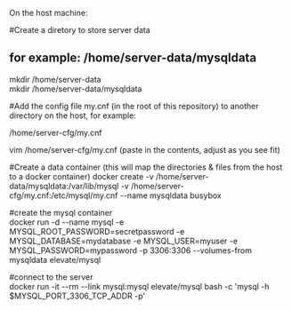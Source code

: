 On the host machine: 

#Create a diretory to store server data    
##  for example: /home/server-data/mysqldata  

mkdir /home/server-data  
mkdir /home/server-data/mysqldata  

#Add the config file my.cnf (in the root of this repository) to another directory on the host, for example:  

/home/server-cfg/my.cnf  

vim /home/server-cfg/my.cnf 
(paste in the contents, adjust as you see fit)  

#Create a data container  (this will map the directories & files from the host to a docker container) 
docker create -v /home/server-data/mysqldata:/var/lib/mysql -v /home/server-cfg/my.cnf:/etc/mysql/my.cnf --name mysqldata busybox  

#create the mysql container  
docker run -d --name mysql -e MYSQL_ROOT_PASSWORD=secretpassword -e MYSQL_DATABASE=mydatabase -e MYSQL_USER=myuser -e MYSQL_PASSWORD=mypassword -p 3306:3306 --volumes-from mysqldata elevate/mysql     

#connect to the server  
docker run -it --rm --link mysql:mysql elevate/mysql bash -c 'mysql -h $MYSQL_PORT_3306_TCP_ADDR -p'  
